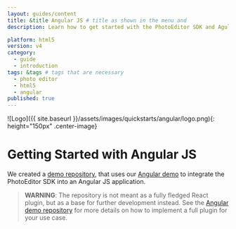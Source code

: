 ```yaml
---
layout: guides/content
title: &title Angular JS # title as shown in the menu and
description: Learn how to get started with the PhotoEditor SDK and Agular JS and how to swiftly integrate the SDK into an Angular JS application with this Quick Start.

platform: html5
version: v4
category:
  - guide
  - introduction
tags: &tags # tags that are necessary
  - photo editor
  - html5
  - angular
published: true
---
```


![Logo]({{ site.baseurl }}/assets/images/quickstarts/angular/logo.png){: height="150px" .center-image}

# Getting Started with Angular JS

We created a [demo repository](https://github.com/imgly/pesdk-angular-demo), that uses our [Angular demo](https://github.com/imgly/pesdk-angular-demo) to integrate the PhotoEditor SDK into an Angular JS application.

>**WARNING**: The repository is not meant as a fully fledged React plugin, but as a base for further development instead. See the [Angular demo repository](https://github.com/imgly/pesdk-angular-demo) for more details on how to implement a full plugin for your use case.
